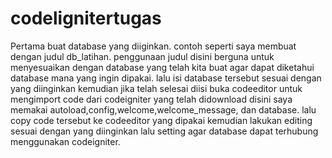 # codelignitertugas
Pertama buat database yang diiginkan. contoh seperti saya membuat dengan judul db_latihan. penggunaan judul disini berguna untuk menyesuaikan dengan database yang telah kita buat agar dapat diketahui database mana yang ingin dipakai. lalu isi database tersebut sesuai dengan yang diinginkan
kemudian jika telah selesai diisi buka codeeditor untuk mengimport code dari codeigniter yang telah didownload disini saya memakai autoload,config,welcome,welcome_message, dan database. lalu copy code tersebut ke codeeditor yang dipakai
kemudian lakukan editing sesuai dengan yang diinginkan
lalu setting agar database dapat terhubung menggunakan codeigniter.
